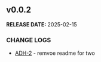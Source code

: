 ## v0.0.2

**RELEASE DATE:** 2025-02-15

### CHANGE LOGS


* <span style='color:skyblue;'>[ADH-2](https://jira.example.com/browse/ADH-2)</span> - remvoe readme for two


